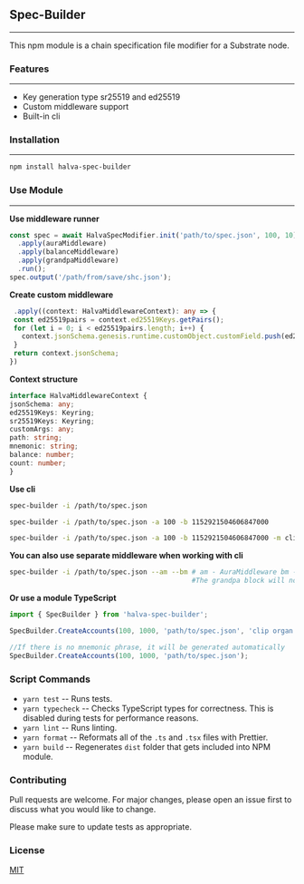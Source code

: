 ## Spec-Builder
---

This npm module is a chain specification file modifier for a Substrate node.


### Features
---

* Key generation type sr25519 and ed25519
* Custom middleware support
* Built-in cli

### Installation
---

```bash
npm install halva-spec-builder
```
### Use Module
---

 **Use middleware runner**

  ```typescript
  const spec = await HalvaSpecModifier.init('path/to/spec.json', 100, 10)
    .apply(auraMiddleware)
    .apply(balanceMiddleware)
    .apply(grandpaMiddleware)
    .run();
  spec.output('/path/from/save/shc.json');
  ```

 **Create custom middleware**

 ```typescript
  .apply((context: HalvaMiddlewareContext): any => {
  const ed25519pairs = context.ed25519Keys.getPairs();
  for (let i = 0; i < ed25519pairs.length; i++) {
    context.jsonSchema.genesis.runtime.customObject.customField.push(ed25519pairs[i].address);
  }
  return context.jsonSchema;
})
 ```

 **Context structure**

  ```typescript
interface HalvaMiddlewareContext {
  jsonSchema: any;
  ed25519Keys: Keyring;
  sr25519Keys: Keyring;
  customArgs: any;
  path: string;
  mnemonic: string;
  balance: number;
  count: number;
}
  ```


  **Use cli**
  ```bash
  spec-builder -i /path/to/spec.json 
  ```
  
  ```bash
  spec-builder -i /path/to/spec.json -a 100 -b 1152921504606847000
  ```

  ```bash
  spec-builder -i /path/to/spec.json -a 100 -b 1152921504606847000 -m clip organ olive upper oak void inject side suit toilet stick narrow
  ```


 **You can also use separate middleware when working with cli**
  ```bash
  spec-builder -i /path/to/spec.json --am --bm # am - AuraMiddleware bm - BalanceMiddleware 
                                               #The grandpa block will not be filled, because the --gm argument is missing
  ```

 **Or use a module TypeScript**
  ```typescript
 import { SpecBuilder } from 'halva-spec-builder';

 SpecBuilder.CreateAccounts(100, 1000, 'path/to/spec.json', 'clip organ olive upper oak void inject side suit toilet stick narrow');

 //If there is no mnemonic phrase, it will be generated automatically
 SpecBuilder.CreateAccounts(100, 1000, 'path/to/spec.json');
  ```

### Script Commands

* `yarn test` -- Runs tests.
* `yarn typecheck` -- Checks TypeScript types for correctness. This is disabled during tests for performance reasons.
* `yarn lint` -- Runs linting.
* `yarn format` -- Reformats all of the `.ts` and `.tsx` files with Prettier.
* `yarn build` -- Regenerates `dist` folder that gets included into NPM module.

### Contributing
Pull requests are welcome. For major changes, please open an issue first to discuss what you would like to change.

Please make sure to update tests as appropriate.

### License
[MIT](https://choosealicense.com/licenses/mit/)